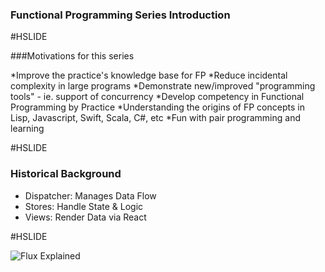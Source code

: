 ### Functional Programming Series Introduction

#HSLIDE

###Motivations for this series

*Improve the practice's knowledge base for FP
*Reduce incidental complexity in large programs
*Demonstrate new/improved "programming tools" - ie. support of concurrency
*Develop competency in Functional Programming by Practice
*Understanding the origins of FP concepts in Lisp, Javascript, Swift, Scala, C#, etc
*Fun with pair programming and learning

#HSLIDE

### Historical Background

- Dispatcher: Manages Data Flow
- Stores: Handle State & Logic
- Views: Render Data via React

#HSLIDE

![Flux Explained](https://facebook.github.io/flux/img/flux-simple-f8-diagram-explained-1300w.png)

